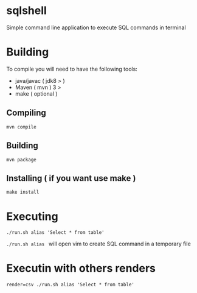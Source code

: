 # sqlshell
Simple command line application to execute SQL commands in terminal

# Building 

To compile you will need to have the following tools:   
* java/javac ( jdk8 > ) 
* Maven ( mvn ) 3 > 
* make ( optional ) 

## Compiling 
``` mvn compile ```

## Building 
``` mvn package ```

## Installing ( if you want use make ) 
``` make install ```

# Executing 

``` ./run.sh alias 'Select * from table' ```   

``` ./run.sh alias  ```  will open vim to create SQL command in a temporary file

# Executin with others renders

``` render=csv ./run.sh alias 'Select * from table' ```   

